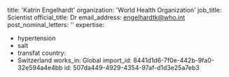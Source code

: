 title: 'Katrin Engelhardt'
organization: 'World Health Organization'
job_title: Scientist
official_title: Dr
email_address: engelhardtk@who.int
post_nominal_letters: ''
expertise:
  - hypertension
  - salt
  - transfat
country:
  - Switzerland
works_in: Global
import_id: 8441d1d6-7f0e-442b-9fa0-32e594a4e4bb
id: 507da449-4929-4354-97af-d1d3e25a7eb3
